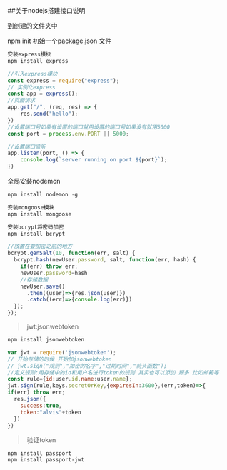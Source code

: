 ##关于nodejs搭建接口说明

到创建的文件夹中

npm init 初始一个package.json 文件

~~~js
安装express模块
npm install express

~~~

~~~js
//引入express模块
const express = require("express");
// 实例化express
const app = express();
//页面请求
app.get("/", (req, res) => {
	res.send("hello");
})
//设置端口号如果有设置的端口就用设置的端口号如果没有就用5000
const port = process.env.PORT || 5000;

//设置端口监听
app.listen(port, () => {
	console.log(`server running on port ${port}`);
})
~~~

全局安装nodemon

~~~js
npm install nodemon -g
~~~



~~~js
安装mongoose模块
npm install mongoose
~~~

~~~js
安装bcrypt将密码加密
npm install bcrypt

//放置在要加密之前的地方
bcrypt.genSalt(10, function(err, salt) {
  bcrypt.hash(newUser.password, salt, function(err, hash) {
    if(err) throw err;
    newUser.password=hash
    //存储数据
    newUser.save()
      .then((user)=>{res.json(user)})
      .catch((err)=>{console.log(err)})
  });
});
~~~

> ​	jwt:jsonwebtoken

~~~js
npm install jsonwebtoken
~~~

~~~js
var jwt = require('jsonwebtoken');
// 开始存储的时候 开始加jsonwebtoken
// jwt.sign("规则","加密的名字","过期时间","箭头函数");
//定义规则:用存储中的id和用户名进行token的规则 其实也可以添加 跟多 比如邮箱等
const rule={id:user.id,name:user.name};
jwt.sign(rule,keys.secretOrKey,{expiresIn:3600},(err,token)=>{
if(err) throw err;
  res.json({
    success:true,
    token:"alvis"+token
  })
})
~~~



> ​	验证token 

~~~
npm install passport
npm install passport-jwt
~~~





